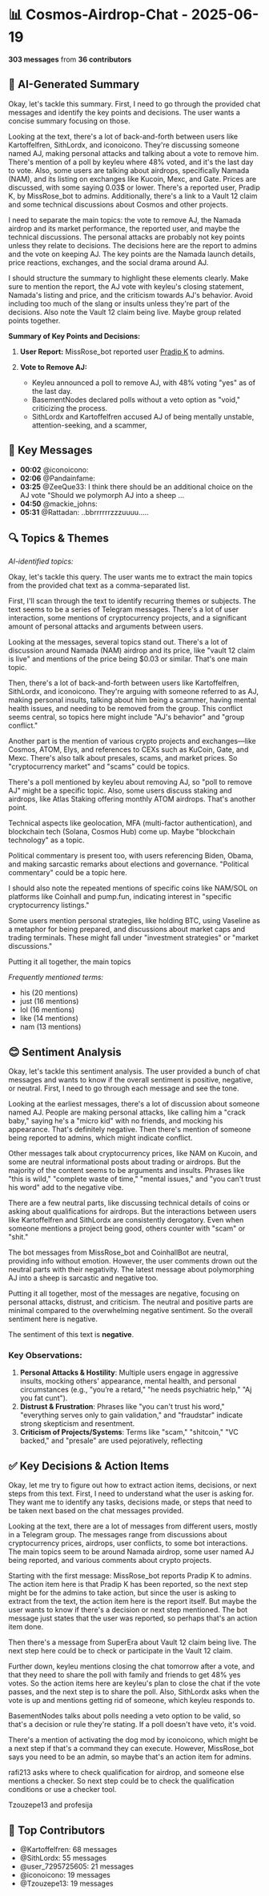 # 📊 Cosmos-Airdrop-Chat - 2025-06-19
**303 messages** from **36 contributors**

## 📝 AI-Generated Summary
<think>
Okay, let's tackle this summary. First, I need to go through the provided chat messages and identify the key points and decisions. The user wants a concise summary focusing on those.

Looking at the text, there's a lot of back-and-forth between users like Kartoffelfren, SithLordx, and iconoicono. They're discussing someone named AJ, making personal attacks and talking about a vote to remove him. There's mention of a poll by keyleu where 48% voted, and it's the last day to vote. Also, some users are talking about airdrops, specifically Namada (NAM), and its listing on exchanges like Kucoin, Mexc, and Gate. Prices are discussed, with some saying 0.03$ or lower. There's a reported user, Pradip K, by MissRose_bot to admins. Additionally, there's a link to a Vault 12 claim and some technical discussions about Cosmos and other projects.

I need to separate the main topics: the vote to remove AJ, the Namada airdrop and its market performance, the reported user, and maybe the technical discussions. The personal attacks are probably not key points unless they relate to decisions. The decisions here are the report to admins and the vote on keeping AJ. The key points are the Namada launch details, price reactions, exchanges, and the social drama around AJ.

I should structure the summary to highlight these elements clearly. Make sure to mention the report, the AJ vote with keyleu's closing statement, Namada's listing and price, and the criticism towards AJ's behavior. Avoid including too much of the slang or insults unless they're part of the decisions. Also note the Vault 12 claim being live. Maybe group related points together.
</think>

**Summary of Key Points and Decisions:**  

1. **User Report:** MissRose_bot reported user [Pradip K](tg://user?id=5602146148) to admins.  

2. **Vote to Remove AJ:**  
   - Keyleu announced a poll to remove AJ, with 48% voting "yes" as of the last day.  
   - BasementNodes declared polls without a veto option as "void," criticizing the process.  
   - SithLordx and Kartoffelfren accused AJ of being mentally unstable, attention-seeking, and a scammer,

## 💬 Key Messages
- **00:02** @iconoicono: 
- **02:06** @Pandainfame: 
- **03:25** @ZeeQue33: I think there should be an additional choice on the AJ vote "Should we polymorph AJ into a sheep ...
- **04:50** @mackie_johns: 
- **05:31** @Rattadan: ..bbrrrrrrzzzuuuu.....

## 🔍 Topics & Themes
*AI-identified topics:*
> <think>
Okay, let's tackle this query. The user wants me to extract the main topics from the provided chat text as a comma-separated list.

First, I'll scan through the text to identify recurring themes or subjects. The text seems to be a series of Telegram messages. There's a lot of user interaction, some mentions of cryptocurrency projects, and a significant amount of personal attacks and arguments between users.

Looking at the messages, several topics stand out. There's a lot of discussion around Namada (NAM) airdrop and its price, like "vault 12 claim is live" and mentions of the price being $0.03 or similar. That's one main topic.

Then, there's a lot of back-and-forth between users like Kartoffelfren, SithLordx, and iconoicono. They're arguing with someone referred to as AJ, making personal insults, talking about him being a scammer, having mental health issues, and needing to be removed from the group. This conflict seems central, so topics here might include "AJ's behavior" and "group conflict."

Another part is the mention of various crypto projects and exchanges—like Cosmos, ATOM, Elys, and references to CEXs such as KuCoin, Gate, and Mexc. There's also talk about presales, scams, and market prices. So "cryptocurrency market" and "scams" could be topics.

There's a poll mentioned by keyleu about removing AJ, so "poll to remove AJ" might be a specific topic. Also, some users discuss staking and airdrops, like Atlas Staking offering monthly ATOM airdrops. That's another point.

Technical aspects like geolocation, MFA (multi-factor authentication), and blockchain tech (Solana, Cosmos Hub) come up. Maybe "blockchain technology" as a topic.

Political commentary is present too, with users referencing Biden, Obama, and making sarcastic remarks about elections and governance. "Political commentary" could be a topic here.

I should also note the repeated mentions of specific coins like NAM/SOL on platforms like Coinhall and pump.fun, indicating interest in "specific cryptocurrency listings."

Some users mention personal strategies, like holding BTC, using Vaseline as a metaphor for being prepared, and discussions about market caps and trading terminals. These might fall under "investment strategies" or "market discussions."

Putting it all together, the main topics

*Frequently mentioned terms:*
- his (20 mentions)
- just (16 mentions)
- lol (16 mentions)
- like (14 mentions)
- nam (13 mentions)

## 😊 Sentiment Analysis
<think>
Okay, let's tackle this sentiment analysis. The user provided a bunch of chat messages and wants to know if the overall sentiment is positive, negative, or neutral. First, I need to go through each message and see the tone.

Looking at the earliest messages, there's a lot of discussion about someone named AJ. People are making personal attacks, like calling him a "crack baby," saying he's a "micro kid" with no friends, and mocking his appearance. That's definitely negative. Then there's mention of someone being reported to admins, which might indicate conflict. 

Other messages talk about cryptocurrency prices, like NAM on Kucoin, and some are neutral informational posts about trading or airdrops. But the majority of the content seems to be arguments and insults. Phrases like "this is wild," "complete waste of time," "mental issues," and "you can't trust his word" add to the negative vibe. 

There are a few neutral parts, like discussing technical details of coins or asking about qualifications for airdrops. But the interactions between users like Kartoffelfren and SithLordx are consistently derogatory. Even when someone mentions a project being good, others counter with "scam" or "shit." 

The bot messages from MissRose_bot and CoinhallBot are neutral, providing info without emotion. However, the user comments drown out the neutral parts with their negativity. The latest message about polymorphing AJ into a sheep is sarcastic and negative too.

Putting it all together, most of the messages are negative, focusing on personal attacks, distrust, and criticism. The neutral and positive parts are minimal compared to the overwhelming negative sentiment. So the overall sentiment here is negative.
</think>

The sentiment of this text is **negative**.  

### Key Observations:  
1. **Personal Attacks & Hostility**: Multiple users engage in aggressive insults, mocking others' appearance, mental health, and personal circumstances (e.g., "you’re a retard," "he needs psychiatric help," "Aj you fat cunt").  
2. **Distrust & Frustration**: Phrases like "you can't trust his word," "everything serves only to gain validation," and "fraudstar" indicate strong skepticism and resentment.  
3. **Criticism of Projects/Systems**: Terms like "scam," "shitcoin," "VC backed," and "presale" are used pejoratively, reflecting

## ✅ Key Decisions & Action Items
<think>
Okay, let me try to figure out how to extract action items, decisions, or next steps from this text. First, I need to understand what the user is asking for. They want me to identify any tasks, decisions made, or steps that need to be taken next based on the chat messages provided.

Looking at the text, there are a lot of messages from different users, mostly in a Telegram group. The messages range from discussions about cryptocurrency prices, airdrops, user conflicts, to some bot interactions. The main topics seem to be around Namada airdrop, some user named AJ being reported, and various comments about crypto projects.

Starting with the first message: MissRose_bot reports Pradip K to admins. The action item here is that Pradip K has been reported, so the next step might be for the admins to take action, but since the user is asking to extract from the text, the action item here is the report itself. But maybe the user wants to know if there's a decision or next step mentioned. The bot message just states that the user was reported, so perhaps that's an action item done.

Then there's a message from SuperEra about Vault 12 claim being live. The next step here could be to check or participate in the Vault 12 claim.

Further down, keyleu mentions closing the chat tomorrow after a vote, and that they need to share the poll with family and friends to get 48% yes votes. So the action items here are keyleu's plan to close the chat if the vote passes, and the next step is to share the poll. Also, SithLordx asks when the vote is up and mentions getting rid of someone, which keyleu responds to.

BasementNodes talks about polls needing a veto option to be valid, so that's a decision or rule they're stating. If a poll doesn't have veto, it's void.

There's a mention of activating the dog mod by iconoicono, which might be a next step if that's a command they can execute. However, MissRose_bot says you need to be an admin, so maybe that's an action item for admins.

rafi213 asks where to check qualification for airdrop, and someone else mentions a checker. So next step could be to check the qualification conditions or use a checker tool.

Tzouzepe13 and profesija

## 👥 Top Contributors
- @Kartoffelfren: 68 messages
- @SithLordx: 55 messages
- @user_7295725605: 21 messages
- @iconoicono: 19 messages
- @Tzouzepe13: 19 messages